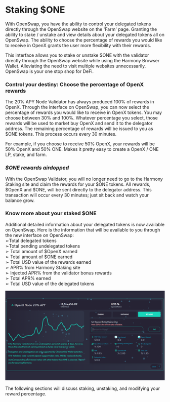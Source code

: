 # Staking $ONE

With OpenSwap, you have the ability to control your delegated tokens directly through the OpenSwap website on the 'Farm' page. Granting the ability to stake / unstake and view details about your delegated tokens all on OpenSwap. The ability to choose the percentage of rewards you would like to receive in OpenX grants the user more flexibility with their rewards.

This interface allows you to stake or unstake $ONE with the validator directly through the OpenSwap website while using the Harmony Browser Wallet. Alleviating the need to visit multiple websites unnecessarily. OpenSwap is your one stop shop for DeFi.

### Control your destiny: Choose the percentage of OpenX rewards

The 20% APY Node Validator has always produced 100% of rewards in OpenX. Through the interface on OpenSwap, you can now select the percentage of rewards you would like to receive in OpenX tokens. You may choose between 30% and 100%. Whatever percentage you select, those rewards will be used to market buy OpenX and send it to the delegator address. The remaining percentage of rewards will be issued to you as $ONE tokens. This process occurs every 30 minutes.

For example, if you choose to receive 50% OpenX, your rewards will be 50% OpenX and 50% ONE. Makes it pretty easy to create a OpenX / ONE LP, stake, and farm.

### _**$ONE rewards airdopped**_

With the OpenSwap Validator, you will no longer need to go to the Harmony Staking site and claim the rewards for your $ONE tokens. All rewards, $OpenX and $ONE, will be sent directly to the delegator address. This transaction will occur every 30 minutes; just sit back and watch your balance grow.

### Know more about your staked $ONE

Additional detailed information about your delegated tokens is now available on OpenSwap. Here is the information that will be available to you through the new interface on OpenSwap:\
➢Total delegated tokens\
➢Total pending undelegated tokens\
➢ Total amount of $OpenX earned\
➢ Total amount of $ONE earned\
➢ Total USD value of the rewards earned\
➢ APR% from Harmony Staking site\
➢ Injected APR% from the validator bonus rewards\
➢ Total APR% earned\
➢ Total USD value of the delegated tokens

![](../../.gitbook/assets/validator.png)

The following sections will discuss staking, unstaking, and modifying your reward percentage.

